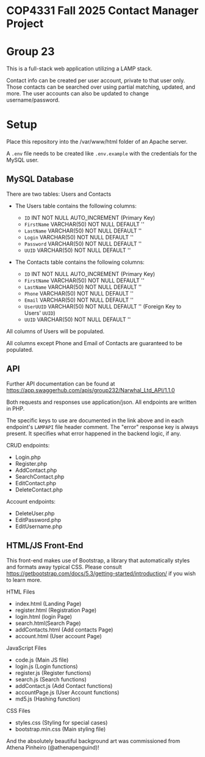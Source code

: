 # COP4331 Fall 2025 Contact Manager Project
# Group 23

This is a full-stack web application utilizing a LAMP stack.

Contact info can be created per user account, private to that user only. Those contacts can be searched over using partial matching, updated, and more. The user accounts can also be updated to change username/password. 

# Setup
Place this repository into the /var/www/html folder of an Apache server.

A `.env` file needs to be created like `.env.example` with the credentials for the MySQL user.

## MySQL Database
There are two tables: Users and Contacts

- The Users table contains the following columns:
    - `ID`          INT         NOT NULL AUTO_INCREMENT (Primary Key)
    - `FirstName`   VARCHAR(50) NOT NULL DEFAULT ''
    - `LastName`    VARCHAR(50) NOT NULL DEFAULT ''
    - `Login`       VARCHAR(50) NOT NULL DEFAULT '' 
    - `Password`    VARCHAR(50) NOT NULL DEFAULT ''
    - `UUID`        VARCHAR(50) NOT NULL DEFAULT ''

- The Contacts table contains the following columns:
    - `ID`          INT         NOT NULL AUTO_INCREMENT (Primary Key)
    - `FirstName`   VARCHAR(50) NOT NULL DEFAULT ''
    - `LastName`    VARCHAR(50) NOT NULL DEFAULT ''
    - `Phone`       VARCHAR(50) NOT NULL DEFAULT ''
    - `Email`       VARCHAR(50) NOT NULL DEFAULT ''
    - `UserUUID`    VARCHAR(50) NOT NULL DEFAULT '' (Foreign Key to Users' `UUID`)
    - `UUID`        VARCHAR(50) NOT NULL DEFAULT '' 

All columns of Users will be populated.

All columns except Phone and Email of Contacts are guaranteed to be populated. 

## API
Further API documentation can be found at https://app.swaggerhub.com/apis/group232/Narwhal_Ltd_API/1.1.0

Both requests and responses use application/json. All endpoints are written in PHP. 

The specific keys to use are documented in the link above and in each endpoint's `LAMPAPI` file header comment.
The "error" response key is always present. It specifies what error happened in the backend logic, if any. 

CRUD endpoints:
- Login.php
- Register.php
- AddContact.php
- SearchContact.php
- EditContact.php
- DeleteContact.php

Account endpoints:
- DeleteUser.php
- EditPassword.php
- EditUsername.php

## HTML/JS Front-End
This front-end makes use of Bootstrap, a library that automatically styles and formats away typical CSS. 
Please consult https://getbootstrap.com/docs/5.3/getting-started/introduction/ if you wish to learn more.

HTML Files
- index.html (Landing  Page)
- register.html (Registration Page)
- login.html (login Page)
- search.html(Search Page)
- addContacts.html (Add contacts Page)
- account.html (User account Page)

JavaScript Files
- code.js (Main JS file)
- login.js (Login functions)
- register.js (Register functions)
- search.js (Search functions)
- addContact.js (Add Contact functions)
- accountPage.js (User Account functions)
- md5.js (Hashing function)

CSS Files
- styles.css (Styling for special cases)
- bootstrap.min.css (Main styling file)

And the absolutely beautiful background art was commissioned from Athena Pinheiro (@athenapenguind)!